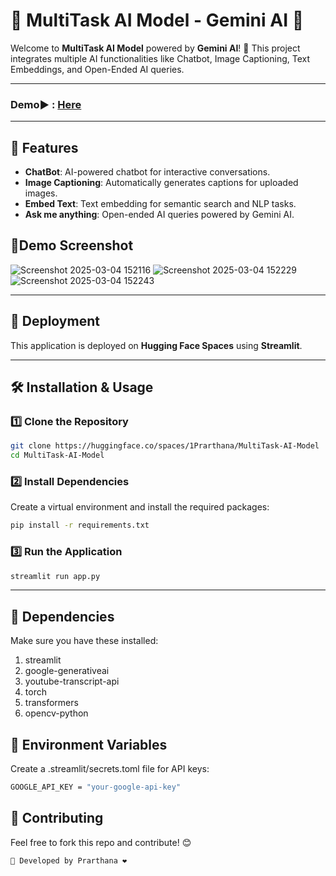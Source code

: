 # 🧠 MultiTask AI Model - Gemini AI 🤖  

Welcome to **MultiTask AI Model** powered by **Gemini AI**! 🚀 This project integrates multiple AI functionalities like Chatbot, Image Captioning, Text Embeddings, and Open-Ended AI queries.  

---
### Demo▶️ : [Here](https://huggingface.co/spaces/1Prarthana/MultiTask-AI-Model)

----

## 🌟 Features  
- **ChatBot**: AI-powered chatbot for interactive conversations.  
- **Image Captioning**: Automatically generates captions for uploaded images.  
- **Embed Text**: Text embedding for semantic search and NLP tasks.  
- **Ask me anything**: Open-ended AI queries powered by Gemini AI.  

## 📸Demo  Screenshot  
![Screenshot 2025-03-04 152116](https://github.com/user-attachments/assets/ce087ef0-9a7b-41ed-9be6-02b9c5fa8e4b)
![Screenshot 2025-03-04 152229](https://github.com/user-attachments/assets/c9ae479a-b881-4f75-9eae-45f72b87ad11)
![Screenshot 2025-03-04 152243](https://github.com/user-attachments/assets/f3b49c7b-cf08-4781-8f43-b851f457c109)

---

## 🚀 Deployment  
This application is deployed on **Hugging Face Spaces** using **Streamlit**.  

---
## 🛠️ Installation & Usage  
### 1️⃣ Clone the Repository  
```bash
git clone https://huggingface.co/spaces/1Prarthana/MultiTask-AI-Model
cd MultiTask-AI-Model
```

### 2️⃣ Install Dependencies
Create a virtual environment and install the required packages:
```bash
pip install -r requirements.txt
```

### 3️⃣ Run the Application
```bash
streamlit run app.py
```
----

## 📄 Dependencies
Make sure you have these installed:
1. streamlit
2. google-generativeai
3. youtube-transcript-api
4. torch
5. transformers
6. opencv-python
   
## 🔑 Environment Variables
Create a .streamlit/secrets.toml file for API keys:
```bash
GOOGLE_API_KEY = "your-google-api-key"
```

## 📢 Contributing
Feel free to fork this repo and contribute! 😊

``📌 Developed by Prarthana ❤️``

